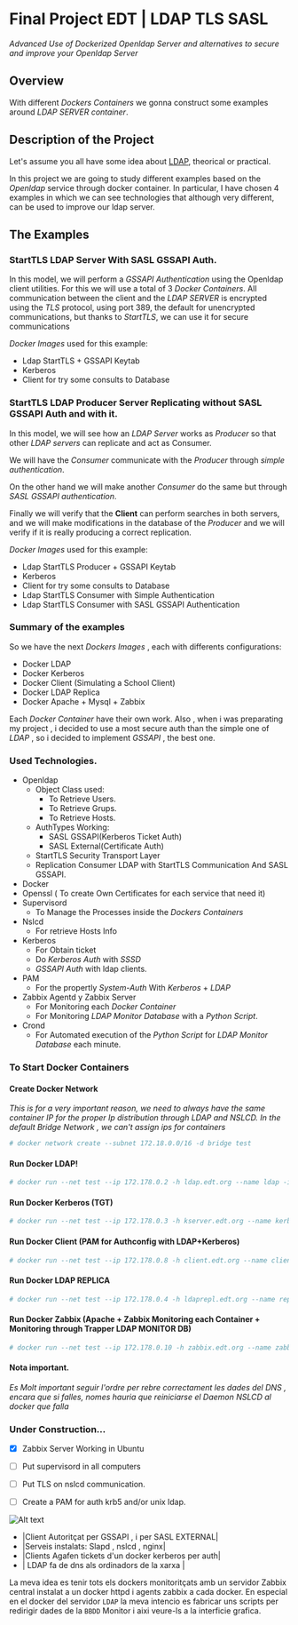# Final Project EDT | LDAP TLS SASL
_Advanced Use of Dockerized Openldap Server and alternatives to secure and improve your Openldap Server_

## Overview

With different _Dockers Containers_ we gonna construct some examples around _LDAP SERVER container_.

## Description of the Project

Let's assume you all have some idea about [LDAP](https://es.wikipedia.org/wiki/OpenLDAP), theorical or practical.

In this project we are going to study different examples based on the _Openldap_ service through docker container.
In particular, I have chosen 4 examples in which we can see technologies that although very different, can be used to improve our ldap server.

## The Examples

### StartTLS LDAP Server With SASL GSSAPI Auth.

In this model, we will perform a _GSSAPI Authentication_ using the Openldap client utilities. For this we will use a total of 3 _Docker Containers_.
All communication between the client and the _LDAP SERVER_ is encrypted using the _TLS_ protocol, using port 389, the default for unencrypted communications, but thanks to _StartTLS_, we can use it for secure communications

_Docker Images_ used for this example:
- Ldap StartTLS + GSSAPI Keytab 
- Kerberos
- Client for try some consults to Database

### StartTLS LDAP Producer Server Replicating without SASL GSSAPI Auth and with it.

In this model, we will see how an _LDAP Server_ works as _Producer_ so that other _LDAP servers_ can replicate and act as Consumer.

We will have the _Consumer_ communicate with the _Producer_ through _simple authentication_.

On the other hand we will make another _Consumer_ do the same but through _SASL GSSAPI authentication_.

Finally we will verify that the **Client** can perform searches in both servers, and we will make modifications in the database of the _Producer_ and we will verify if it is really producing a correct replication.

_Docker Images_ used for this example:
- Ldap StartTLS Producer + GSSAPI Keytab 
- Kerberos
- Client for try some consults to Database
- Ldap StartTLS Consumer with Simple Authentication
- Ldap StartTLS Consumer with SASL GSSAPI Authentication

### Summary of the examples

So we have the next _Dockers Images_ , each with differents configurations:

- Docker LDAP
- Docker Kerberos
- Docker Client (Simulating a School Client)
- Docker LDAP Replica 
- Docker Apache + Mysql + Zabbix

Each _Docker Container_ have their own work. Also , when i was preparating my project , i decided to use a most secure auth than the simple one of _LDAP_ , so i decided  to implement _GSSAPI_ , the best one.

### Used Technologies.

* Openldap
  * Object Class used:
      * To Retrieve Users.
      * To Retrieve Grups.
      * To Retrieve Hosts.
  * AuthTypes Working:
     * SASL GSSAPI(Kerberos Ticket Auth)
     * SASL External(Certificate Auth)
  * StartTLS Security Transport Layer
  * Replication Consumer LDAP with StartTLS Communication And SASL GSSAPI.
* Docker 
* Openssl ( To create Own Certificates for each service that need it)
* Supervisord 
    * To Manage the Processes inside the _Dockers Containers_ 
* Nslcd 
    * For retrieve Hosts Info 
* Kerberos 
  * For Obtain ticket
  * Do _Kerberos Auth_ with _SSSD_ 
  * _GSSAPI Auth_ with ldap clients.
* PAM
  * For the propertly _System-Auth_ With _Kerberos_ + _LDAP_
* Zabbix Agentd y Zabbix Server
  * For Monitoring each _Docker Container_
  * For Monitoring  _LDAP Monitor Database_ with a _Python Script_.
* Crond
  * For Automated execution of the _Python Script_ for _LDAP Monitor Database_ each minute.

### To Start Docker Containers
#### Create Docker Network 
_This is for a very important reason, we need to always have the same container IP for the proper Ip distribution through LDAP and NSLCD.
In the default Bridge Network , we can't assign ips for containers_

 ```bash
 # docker network create --subnet 172.18.0.0/16 -d bridge test
 ```
#### Run Docker LDAP! 
 ```bash
 # docker run --net test --ip 172.178.0.2 -h ldap.edt.org --name ldap -it antagme/ldap_supervisor:zabbix_pam_tls
 ```  

#### Run Docker Kerberos (TGT)  
 ```bash
 # docker run --net test --ip 172.178.0.3 -h kserver.edt.org --name kerberos -it antagme/kerberos:supervisord
 ```
 
#### Run Docker Client (PAM for Authconfig with LDAP+Kerberos)  
 ```bash
 # docker run --net test --ip 172.178.0.8 -h client.edt.org --name client -it antagme/client:pam_tls
 ```
 
#### Run Docker LDAP REPLICA
 ```bash
 # docker run --net test --ip 172.178.0.4 -h ldaprepl.edt.org --name replica -it antagme/ldap_replica:latest
 ```
 
#### Run Docker Zabbix (Apache + Zabbix Monitoring each Container + Monitoring through Trapper LDAP MONITOR DB)  
 ```bash
 # docker run --net test --ip 172.178.0.10 -h zabbix.edt.org --name zabbix -it antagme/httpd:zabbix
 ```

#### Nota important.
_Es Molt important seguir l'ordre per rebre correctament les dades del DNS , encara que si falles, nomes hauria que reiniciarse el Daemon NSLCD al docker que falla_

### Under Construction...

- [x] Zabbix Server Working in Ubuntu
- [ ] Put supervisord in all computers
- [ ] Put TLS on nslcd communication.
- [ ] Create a PAM for auth krb5 and/or unix ldap.

 
 ![Alt text](http://octodex.github.com/images/stormtroopocat.jpg "The Stormtroopocat")

- |Client Autoritçat per GSSAPI , i per SASL EXTERNAL|
- |Serveis instalats: Slapd , nslcd , nginx|
- |Clients Agafen tickets d'un docker kerberos per auth|
- | LDAP fa de dns als ordinadors de la xarxa |

La meva idea es tenir tots els dockers monitoritçats amb un servidor Zabbix central instalat a un docker httpd i agents zabbix a cada docker. En especial en el docker del servidor `LDAP` la meva intencio es fabricar uns scripts per redirigir dades de la `BBDD`
Monitor i aixi veure-ls a la interficie grafica.
